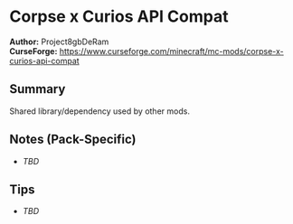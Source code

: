 # Corpse x Curios API Compat

**Author:** Project8gbDeRam  
**CurseForge:** https://www.curseforge.com/minecraft/mc-mods/corpse-x-curios-api-compat

## Summary
Shared library/dependency used by other mods.

## Notes (Pack-Specific)
- _TBD_

## Tips
- _TBD_

